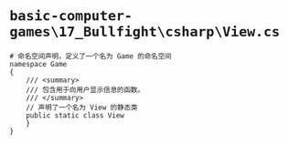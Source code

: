 # `basic-computer-games\17_Bullfight\csharp\View.cs`

```
# 命名空间声明，定义了一个名为 Game 的命名空间
namespace Game
{
    /// <summary>
    /// 包含用于向用户显示信息的函数。
    /// </summary>
    // 声明了一个名为 View 的静态类
    public static class View
    }
}
```
